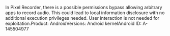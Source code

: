 In Pixel Recorder, there is a possible permissions bypass allowing arbitrary apps to record audio. This could lead to local information disclosure with no additional execution privileges needed. User interaction is not needed for exploitation.Product: AndroidVersions: Android kernelAndroid ID: A-145504977